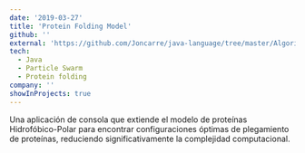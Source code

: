 ```yaml
---
date: '2019-03-27'
title: 'Protein Folding Model'
github: ''
external: 'https://github.com/Joncarre/java-language/tree/master/Algoritmos%20bioinspirados'
tech:
  - Java
  - Particle Swarm
  - Protein folding
company: ''
showInProjects: true
---
```


Una aplicación de consola que extiende el modelo de proteínas Hidrofóbico-Polar para encontrar configuraciones óptimas de plegamiento de proteínas, reduciendo significativamente la complejidad computacional.
